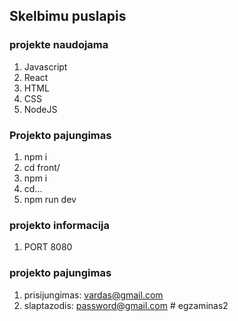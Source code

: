 ##  Skelbimu puslapis

### projekte naudojama
1. Javascript
2. React
3. HTML
4. CSS
5. NodeJS


### Projekto pajungimas

1. npm i
2. cd front/
3. npm i
4. cd...
5. npm run dev

### projekto informacija
1. PORT 8080

### projekto pajungimas
1. prisijungimas: vardas@gmail.com
2. slaptazodis: password@gmail.com
#   e g z a m i n a s 2  
 